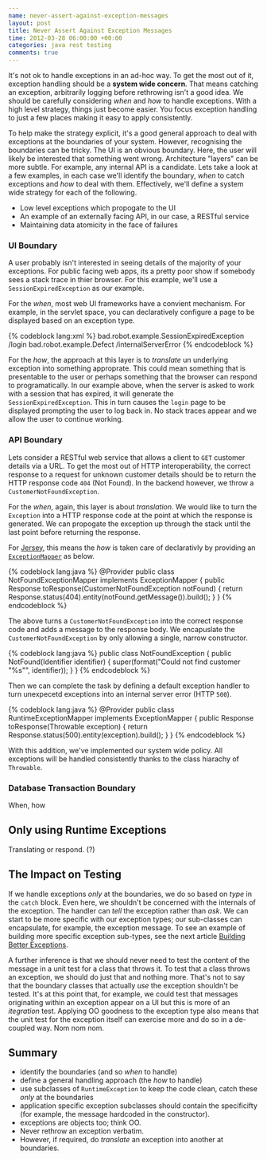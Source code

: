 ```yaml
---
name: never-assert-against-exception-messages
layout: post
title: Never Assert Against Exception Messages
time: 2012-03-28 06:00:00 +00:00
categories: java rest testing
comments: true
---
```


It's not ok to handle exceptions in an ad-hoc way. To get the most out of it, exception handling should be a **system wide concern**. That means catching an exception, arbitrarily logging before rethrowing isn't a good idea. We should be carefully considering _when_ and _how_ to handle exceptions. With a high level strategy, things just become easier. You focus exception handling to just a few places making it easy to apply consistently.

To help make the strategy explicit, it's a good general approach to deal with exceptions at the boundaries of your system. However, recognising the boundaries can be tricky. The UI is an obvious boundary. Here, the user will likely be interested that something went wrong. Architecture "layers" can be more subtle. For example, any internal API is a candidate. Lets take a look at a few examples, in each case we'll identify the boundary, _when_ to catch exceptions and _how_ to deal with them. Effectively, we'll define a system wide strategy for each
of the following.

* Low level exceptions which propogate to the UI
* An example of an externally facing API, in our case, a RESTful service
* Maintaining data atomicity in the face of failures

<!-- more -->

### UI Boundary

A user probably isn't interested in seeing details of the majority of your exceptions. For public facing web apps, its a pretty poor show if somebody sees a stack trace in thier browser. For this example, we'll use a `SessionExpiredException` as our example.

For the _when_, most web UI frameworks have a convient mechanism. For example, in the servlet space, you can declaratively configure a page to be displayed based on an exception type.

{% codeblock lang:xml %}
<error-page>
    <exception-type>bad.robot.example.SessionExpiredException</exception-type >
    <location>/login</location>
</error-page>
<error-page>
    <exception-type>bad.robot.example.Defect</exception-type >
    <location>/internalServerError</location>
</error-page>
{% endcodeblock %}


For the _how_, the approach at this layer is to _translate_ un underlying exception into something approprate. This could mean something that is presentable to the user or perhaps something that the browser can respond to programatically. In our example above, when the server is asked to work with a session that has expired, it will generate the `SessionExpiredException`. This in turn causes the `login` page to be displayed prompting the user to log back in. No stack traces appear and we allow the user to continue working.

### API Boundary

Lets consider a RESTful web service that allows a client to `GET` customer details via a URL. To get the most out of HTTP interoperability, the correct response to a request for unknown customer details should be to return the HTTP response code `404` (Not Found). In the backend however, we throw a `CustomerNotFoundException`.

For the _when_, again, this layer is about _translation_. We would like to turn the `Exception` into a HTTP response code at the point at which the response is generated. We can propogate the exception up through the stack until the last point before returning the response.

For [Jersey](http://jersey.java.net/), this means the _how_ is taken care of declarativly by providing an [`ExceptionMapper`](http://jersey.java.net/nonav/documentation/latest/user-guide.html#d4e435) as below.

{% codeblock lang:java %}
@Provider
public class NotFoundExceptionMapper implements ExceptionMapper<NotFoundException> {
    public Response toResponse(CustomerNotFoundException notFound) {
        return Response.status(404).entity(notFound.getMessage()).build();
    }
}
{% endcodeblock %}

The above turns a `CustomerNotFoundException` into the correct response code and adds a message to the response body. We encapuslate the `CustomerNotFoundException` by only allowing a single, narrow constructor.

{% codeblock lang:java %}
public class NotFoundException {
    public NotFound(Identifier identifier) {
        super(format("Could not find customer \"%s\"", identifier));
    }
}
{% endcodeblock %}


Then we can complete the task by defining a default exception handler to turn unexpecetd exceptions into an internal server error (HTTP `500`).

{% codeblock lang:java %}
@Provider
public class RuntimeExceptionMapper implements ExceptionMapper<Throwable> {
    public Response toResponse(Throwable exception) {
        return Response.status(500).entity(exception).build();
    }
}
{% endcodeblock %}

With this addition, we've implemented our system wide policy. All exceptions will be handled consistently thanks to the class hiarachy of `Throwable`.

### Database Transaction Boundary

When, how


## Only using Runtime Exceptions

Translating or respond. (?)

## The Impact on Testing

If we handle exceptions _only_ at the boundaries, we do so based on _type_ in the `catch` block. Even here,
we shouldn't be concerned with the internals of the exception. The handler can _tell_ the exception rather than _ask_. We can start to be more specific with our exception types; our sub-classes can encapsulate, for example,
the exception message. To see an example of building more specific exception sub-types, see the next article [Building Better Exceptions]().

A further inference is that we should never need to test the content of the message in a unit test for a class
that throws it. To test that a class throws an exception, we should do just that and nothing more. That's not to say that the boundary classes that actually _use_ the exception shouldn't be tested. It's at this point that, for example, we could test that messages originating within an exception appear on a UI but this is more of an _itegration_ test. Applying OO goodness to the exception type also means that the unit test for the exception itself can exercise more and do so in a de-coupled way. Nom nom nom.


## Summary

- identify the boundaries (and so _when_ to handle)
- define a general handling approach (the _how_ to handle)
- use subclasses of `RuntimeException` to keep the code clean, catch these _only_ at the boundaries
- application specific exception subclasses should contain the specificifty (for example,
the message hardcoded in the constructor).
- exceptions are objects too; think OO.
- Never rethrow an exception verbatim. 
- However, if required, do _translate_ an exception into another at boundaries.
